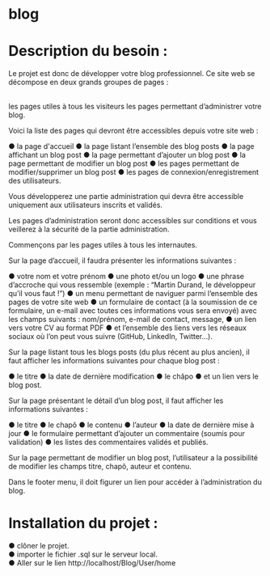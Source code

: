 # blog

# Description du besoin :

Le projet est donc de développer votre blog professionnel. Ce site web se décompose en deux grands groupes de pages : <br/><br/>

les pages utiles à tous les visiteurs
les pages permettant d’administrer votre blog.

Voici la liste des pages qui devront être accessibles depuis votre site web :

● la page d'accueil
● la page listant l’ensemble des blog posts
● la page affichant un blog post
● la page permettant d’ajouter un blog post
● la page permettant de modifier un blog post
● les pages permettant de modifier/supprimer un blog post
● les pages de connexion/enregistrement des utilisateurs.

Vous développerez une partie administration qui devra être accessible uniquement aux utilisateurs inscrits et validés.

Les pages d’administration seront donc accessibles sur conditions et vous veillerez à la sécurité de la partie administration.

Commençons par les pages utiles à tous les internautes.

Sur la page d’accueil, il faudra présenter les informations suivantes :

● votre nom et votre prénom
● une photo et/ou un logo
● une phrase d’accroche qui vous ressemble (exemple : “Martin Durand, le développeur qu’il vous faut !”)
● un menu permettant de naviguer parmi l’ensemble des pages de votre site web
● un formulaire de contact (à la soumission de ce formulaire, un e-mail avec toutes ces informations vous sera envoyé) avec les champs suivants :
    nom/prénom,
    e-mail de contact,
    message,
● un lien vers votre CV au format PDF
● et l’ensemble des liens vers les réseaux sociaux où l’on peut vous suivre (GitHub, LinkedIn, Twitter…).

Sur la page listant tous les blogs posts (du plus récent au plus ancien), il faut afficher les informations suivantes pour chaque blog post :

● le titre
● la date de dernière modification
● le châpo
● et un lien vers le blog post.

Sur la page présentant le détail d’un blog post, il faut afficher les informations suivantes :

● le titre
● le chapô
● le contenu
● l’auteur
● la date de dernière mise à jour
● le formulaire permettant d’ajouter un commentaire (soumis pour validation)
● les listes des commentaires validés et publiés.

Sur la page permettant de modifier un blog post, l’utilisateur a la possibilité de modifier les champs titre, chapô, auteur et contenu.

Dans le footer menu, il doit figurer un lien pour accéder à l’administration du blog.

# Installation du projet :

● clôner le projet. <br/>
● importer le fichier .sql sur le serveur local. <br/>
● Aller sur le lien http://localhost/Blog/User/home 
